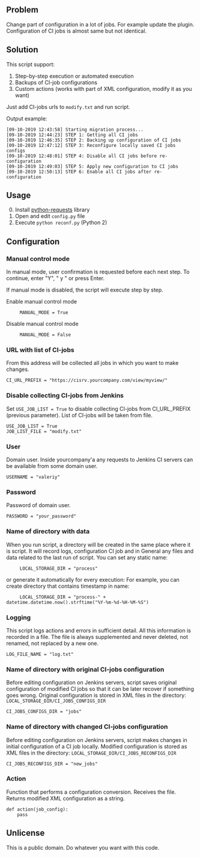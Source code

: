 ## Problem

Change part of configuration in a lot of jobs. For example update the plugin.
Configuration of CI jobs is almost same but not identical.

## Solution

This script support:

 1. Step-by-step execution or automated execution
 2. Backups of CI-job configurations
 3. Custom actions (works with part of XML configuration, modify it as you want)

Just add CI-jobs urls to `modify.txt` and run script.

Output example:

```
[09-10-2019 12:43:58] Starting migration process...
[09-10-2019 12:44:23] STEP 1: Getting all CI jobs
[09-10-2019 12:46:35] STEP 2: Backing up configuration of CI jobs
[09-10-2019 12:47:12] STEP 3: Reconfigure locally saved CI jobs configs
[09-10-2019 12:48:01] STEP 4: Disable all CI jobs before re-configuration
[09-10-2019 12:49:03] STEP 5: Apply new configuration to CI jobs
[09-10-2019 12:50:13] STEP 6: Enable all CI jobs after re-configuration
```

## Usage

 0. Install [python-requests](http://docs.python-requests.org/en/master/) library
 1. Open and edit `config.py` file
 2. Execute `python reconf.py` (Python 2)
 
## Configuration

### Manual control mode

In manual mode, user confirmation is requested before each next step. To 
continue, enter "Y", " y " or press Enter.

If manual mode is disabled, the script will execute step by step.
 
Enable manual control mode

```
     MANUAL_MODE = True
```

Disable manual control mode

```
     MANUAL_MODE = False
```

### URL with list of CI-jobs

From this address will be collected all jobs in which you want to make changes.

```
CI_URL_PREFIX = "https://cisrv.yourcompany.com/view/myview/"
```

### Disable collecting CI-jobs from Jenkins

Set `USE_JOB_LIST = True` to disable collecting CI-jobs from CI_URL_PREFIX 
(previous parameter). List of CI-jobs will be taken from file.

```
USE_JOB_LIST = True
JOB_LIST_FILE = "modify.txt"
```

### User

Domain user. Inside yourcompany'а any requests to Jenkins CI servers can be 
available from some domain user.

```
USERNAME = "valeriy"
```

### Password

Password of domain user.

```
PASSWORD = "your_password"
```

### Name of directory with data

When you run script, a directory will be created in the same place where it
is script. It will record logs, configuration CI job and in General any files 
and data related to the last run of script. You can set any static name:

```
     LOCAL_STORAGE_DIR = "process"
```

or generate it automatically for every execution: For example, you can create
directory that contains timestamp in name:

```     
     LOCAL_STORAGE_DIR = "process-" + datetime.datetime.now().strftime("%Y-%m-%d-%H-%M-%S")
```

### Logging

This script logs actions and errors in sufficient detail. All this information
is recorded in a file. The file is always supplemented and never deleted,
not renamed, not replaced by a new one. 

```
LOG_FILE_NAME = "log.txt"
```

### Name of directory with original CI-jobs configuration

Before editing configuration on Jenkins servers, script saves 
original configuration of modified CI jobs so that it can be later 
recover if something goes wrong. Original configuration is stored in
XML files in the directory: `LOCAL_STORAGE_DIR/CI_JOBS_CONFIGS_DIR`

```
CI_JOBS_CONFIGS_DIR = "jobs"
```

### Name of directory with changed CI-jobs configuration

Before editing configuration on Jenkins servers, script makes 
changes in initial configuration of a CI job locally. Modified 
configuration is stored as XML files in the directory: `LOCAL_STORAGE_DIR/CI_JOBS_RECONFIGS_DIR`

```
CI_JOBS_RECONFIGS_DIR = "new_jobs"
```

### Action

Function that performs a configuration conversion. Receives the file. Returns 
modified XML configuration as a string.

```
def action(job_config):
    pass
```

## Unlicense

This is a public domain. Do whatever you want with this code.
